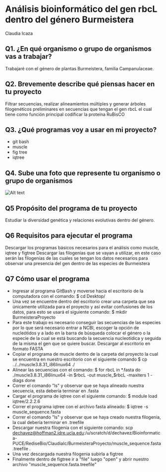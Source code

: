 # Análisis bioinformático del gen rbcL dentro del género Burmeistera

Claudia Icaza


## Q1. ¿En qué organismo o grupo de organismos vas a trabajar?
Trabajaré con el género de plantas Burmeistera, familia Campanulaceae.

## Q2. Brevemente describe qué piensas hacer en tu proyecto
Filtrar secuencias, realizar alineamientos múltiples y generar árboles filogenéticos preliminares en secuencias que tengan el gen rbcL el cual tiene como función principal codificar la proteína RuBisCO

## Q3. ¿Qué programas voy a usar en mi proyecto?
* git bash 
* muscle 
* fig tree
* iqtree

## Q4. Sube una foto que represente tu organismo o grupo de organismos
![Alt text](https://inaturalist-open-data.s3.amazonaws.com/photos/12875007/large.jpg)

## Q5 Propósito del programa de tu proyecto
Estudiar la diversidad genética y relaciones evolutivas dentro del género.

## Q6 Requisitos para ejecutar el programa
Descargar los programas básicos necesarios para el análisis como muscle, iqtree y figtree
Descargar las filogenias que se vayan a utilizar, en este caso serán las filogenias de las cuales se tengan los datos necesarios para observar una presencia del gen dentro de las especies de Burmeistera

## Q7 Cómo usar el programa
* Ingresar al programa GitBash y moverse hacia el escritorio de la computadora con el comando:
  $ cd Desktop/ 
* Una vez se encuentre dentro del escritorio crear una carpeta que sea únicamente utilizada para el proyecto y así evitar confusiones de los datos, para esto se usará el siguiente comando:
  $ mkdir BurmeisteraProyecto
* Para este trabajo es necesario conseguir las secuencias de las especies por lo que será necesario entrar a NCBI, escoger la opción de nucleótidos y a lado en la barra de búsqueda colocar el género o la especie de la cual se está buscando la secuencia nucleotídica y seguida de la misma el gen que se quiere buscar. Descargar al escritorio en formato FASTA
* Copiar el programa de muscle dentro de la carpeta del proyecto la cual se encuentra en nuestro escritorio con el siguiente comando 
  $ cp ../../muscle3.8.31_i86linux64 ./
* Alinear las secuencias con el comando:
  $ for rbcL in *.fasta
  do
  ./muscle3.8.31_i86linux64 -in $rbcL -out muscle_$rbcL -maxiters 1 -diags
  done
* Correr el comando "ls" y observar que se haya alineado nuestra secuencia, esta debería terminar en .fasta 
* Cargar el programa de iqtree con el siguiente comando:
  $ module load iqtree/2.2.2.6
* Correr el programa iqtree con el archivo fasta alineado:
  $ iqtree -s muscle_sequence.fasta
* Correr el comando "ls" y observar que se haya creado nuestra filogenia, la cual debería terminar en .treefile
* Descargar nuestra filogenia con el siguiente comando: scp dechavez@hoffman2.idre.ucla.edu:/u/scratch/d/dechavez/Bioinformatica-PUCE/RediseBio/ClaudiaIc/BurmeisteraProyecto/muscle_sequence.fasta.treefile .
* Una vez descargada nuestra filogenia subirla a figtree 
* Finalmente dentro de figtree ir a "file" luego "open" y abrir nuestro archivo "muscle_sequence.fasta.treefile"
